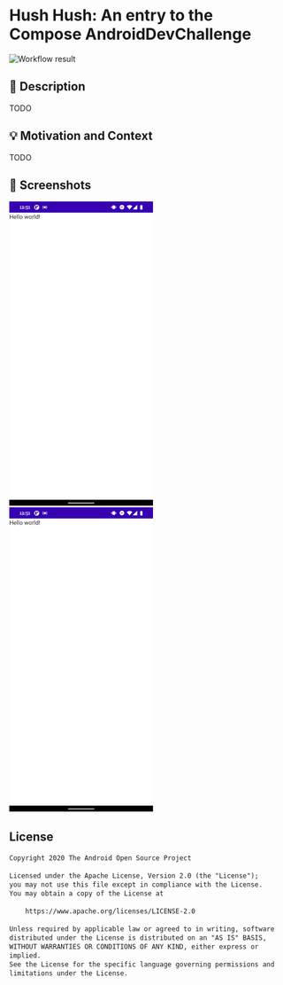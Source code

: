 # Hush Hush: An entry to the Compose AndroidDevChallenge

![Workflow result](https://github.com/henningBunk/android-dev-challenge-compose-week-2-hush-hush/workflows/Check/badge.svg)

## :scroll: Description
<!--- Describe your app in one or two sentences -->

TODO

## :bulb: Motivation and Context
<!--- Optionally point readers to interesting parts of your submission. -->
<!--- What are you especially proud of? -->

TODO

## :camera_flash: Screenshots
<!-- You can add more screenshots here if you like -->
<img src="/results/screenshot_1.png" width="260">&emsp;<img src="/results/screenshot_2.png" width="260">

## License
```
Copyright 2020 The Android Open Source Project

Licensed under the Apache License, Version 2.0 (the "License");
you may not use this file except in compliance with the License.
You may obtain a copy of the License at

    https://www.apache.org/licenses/LICENSE-2.0

Unless required by applicable law or agreed to in writing, software
distributed under the License is distributed on an "AS IS" BASIS,
WITHOUT WARRANTIES OR CONDITIONS OF ANY KIND, either express or implied.
See the License for the specific language governing permissions and
limitations under the License.
```
